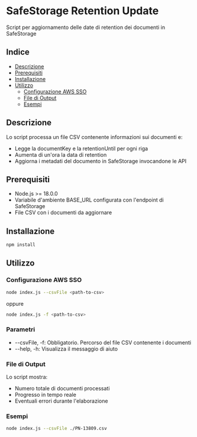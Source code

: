 # SafeStorage Retention Update

Script per aggiornamento delle date di retention dei documenti in SafeStorage

## Indice

* [Descrizione](#descrizione)
* [Prerequisiti](#prerequisiti)
* [Installazione](#installazione)
* [Utilizzo](#utilizzo)
  * [Configurazione AWS SSO](#configurazione-aws-sso)
  * [File di Output](#file-di-output)
  * [Esempi](#esempi)

## Descrizione

Lo script processa un file CSV contenente informazioni sui documenti e:

* Legge la documentKey e la retentionUntil per ogni riga
* Aumenta di un'ora la data di retention
* Aggiorna i metadati del documento in SafeStorage invocandone le API

## Prerequisiti

* Node.js >= 18.0.0
* Variabile d'ambiente BASE_URL configurata con l'endpoint di SafeStorage
* File CSV con i documenti da aggiornare

## Installazione

```bash
npm install
```

## Utilizzo

### Configurazione AWS SSO

```bash
node index.js --csvFile <path-to-csv>
```

oppure

```bash
node index.js -f <path-to-csv>
```

### Parametri

* --csvFile, -f: Obbligatorio. Percorso del file CSV contenente i documenti
* --help, -h: Visualizza il messaggio di aiuto

### File di Output

Lo script mostra:

* Numero totale di documenti processati
* Progresso in tempo reale
* Eventuali errori durante l'elaborazione

### Esempi

```bash
node index.js --csvFile ./PN-13809.csv
```
